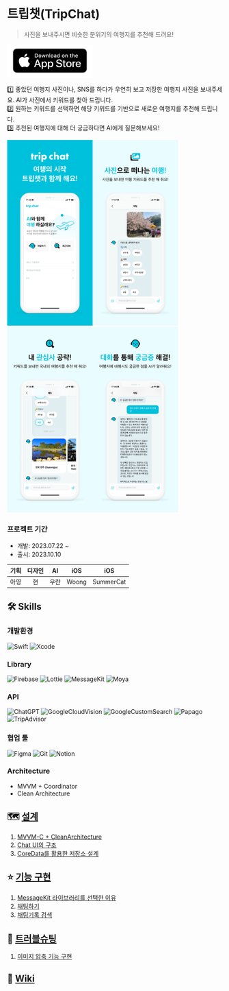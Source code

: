# 트립챗(TripChat)
> 사진을 보내주시면 비슷한 분위기의 여행지를 추천해 드려요!

<a href="https://apps.apple.com/kr/app/%ED%8A%B8%EB%A6%BD%EC%B1%97/id6467383592?l=ko-KR)" title="앱스토어 링크"><img src="Images/appstorelogo.png" width="200"></a>

1️⃣ 좋았던 여행지 사진이나, SNS를 하다가 우연히 보고 저장한 여행지 사진을 보내주세요. AI가 사진에서 키워드를 찾아 드립니다. </br>
2️⃣ 원하는 키워드를 선택하면 해당 키워드를 기반으로 새로운 여행지를 추천해 드립니다. </br>
3️⃣ 추천된 여행지에 대해 더 궁금하다면 AI에게 질문해보세요! </br>

<img src="Images/screenshot01.png" width = 200><img src="Images/screenshot02.png" width = 200><img src="Images/screenshot03.png" width = 200><img src="Images/screenshot04.png" width = 200>
### 프로젝트 기간
- 개발: 2023.07.22 ~
- 출시: 2023.10.10

| 기획 | 디자인 | AI | iOS | iOS |
|:-:|:-:|:-:|:-:|:-:|
| 아영 | 현 | 우란 | Woong | SummerCat |

## 🛠️ Skills
### 개발환경
![Swift](https://img.shields.io/badge/Swift-5.8-F05138?logo=swift)
![Xcode](https://img.shields.io/badge/Xcode-14.3-147EFB?logo=xcode)

### Library
![Firebase](https://img.shields.io/badge/Firebase-10.15.0-FFCA28?logo=firebase)
![Lottie](https://img.shields.io/badge/Lottie-4.3.3-00DDB3)
![MessageKit](https://img.shields.io/badge/MessageKit-4.2.0-3FC354)
![Moya](https://img.shields.io/badge/Moya-15.0.3-FB1892)

### API
![ChatGPT](https://img.shields.io/badge/chatGPT-74aa9c?&logo=openai&logoColor=white)
![GoogleCloudVision](https://img.shields.io/badge/GoogleCloudVision-4285F4?&logo=googlecloud&logoColor=white)
![GoogleCustomSearch](https://img.shields.io/badge/GoogleCustomSearch-4285F4?&logo=google&logoColor=white)
![Papago](https://img.shields.io/badge/Papago-03C75A?&logo=naver&logoColor=white)
![TripAdvisor](https://img.shields.io/badge/TripAdvisor-34E0A1?&logo=tripadvisor&logoColor=white)

### 협업 툴
![Figma](https://img.shields.io/badge/figma-%23F24E1E.svg?&logo=figma&logoColor=white)
![Git](https://img.shields.io/badge/git-%23F05033.svg?logo=git&logoColor=white)
![Notion](https://img.shields.io/badge/Notion-%23000000.svg?&logo=notion&logoColor=white)

### Architecture
- MVVM + Coordinator
- Clean Architecture

## 🗺️ [설계](https://github.com/Team-TravelGenie/TripChat/wiki/%EC%84%A4%EA%B3%84)
1. [MVVM-C + CleanArchitecture](https://github.com/Team-TravelGenie/TripChat/wiki/MVVM%E2%80%90C-with-Clean-Architecture)
2. [Chat UI의 구조](https://github.com/Team-TravelGenie/TripChat/wiki/Chat-UI%EC%9D%98-%EA%B5%AC%EC%A1%B0)
3. [CoreData를 활용한 저장소 설계](https://github.com/Team-TravelGenie/TripChat/wiki/CoreData%EB%A5%BC-%ED%99%9C%EC%9A%A9%ED%95%9C-%EC%A0%80%EC%9E%A5%EC%86%8C-%EC%84%A4%EA%B3%84)

## ⭐️ [기능 구현](https://github.com/Team-TravelGenie/TripChat/wiki/%EA%B8%B0%EB%8A%A5-%EA%B5%AC%ED%98%84)
1. [MessageKit 라이브러리를 선택한 이유](https://github.com/Team-TravelGenie/TripChat/wiki/MessageKit-%EB%9D%BC%EC%9D%B4%EB%B8%8C%EB%9F%AC%EB%A6%AC%EB%A5%BC-%EC%84%A0%ED%83%9D%ED%95%9C-%EC%9D%B4%EC%9C%A0)
2. [채팅하기](https://github.com/Team-TravelGenie/TripChat/wiki/%EC%B1%84%ED%8C%85%ED%95%98%EA%B8%B0-%EA%B8%B0%EB%8A%A5)
3. [채팅기록 검색](https://github.com/Team-TravelGenie/TripChat/wiki/%EC%B1%84%ED%8C%85%EA%B8%B0%EB%A1%9D-%EA%B2%80%EC%83%89)

## 🚀 [트러블슈팅](https://github.com/Team-TravelGenie/TripChat/wiki/%ED%8A%B8%EB%9F%AC%EB%B8%94-%EC%8A%88%ED%8C%85)
1. [이미지 압축 기능 구현](https://github.com/Team-TravelGenie/TripChat/wiki/%EC%9D%B4%EB%AF%B8%EC%A7%80-%EC%95%95%EC%B6%95-%EA%B8%B0%EB%8A%A5-%EA%B5%AC%ED%98%84)

## 📔 [Wiki](https://github.com/Team-TravelGenie/TripChat/wiki)

